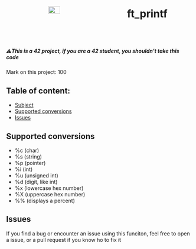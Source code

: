 <body>
	<header style="display: flex; align-items: center; justify-content: space-around">
		<img width="25%" src="https://avatars.githubusercontent.com/u/91893485?v=4"/>
		<h1>ft_printf</h1>
	</header>
	<h5>⚠️This is a 42 project, if you are a 42 student, you shouldn't take this code </h5>
	<p>Mark on this project: 100</p>
	<h2>Table of content: </h2>
	<ul>
		<li><a href="https://cdn.intra.42.fr/pdf/pdf/54596/en.subject.pdf">Subject</a></li>
		<li><a href="#supported">Supported conversions</a></li>
		<li><a href="#issues">Issues</a></li>
	</ul>
	<h2 id="supported">Supported conversions</h2>
	<ul>
		<li>%c (char)</li>
		<li>%s (string)</li>
		<li>%p (pointer)</li>
		<li>%i (int)</li>
		<li>%u (unsigned int)</li>
		<li>%d (digit, like int)</li>
		<li>%x (lowercase hex number)</li>
		<li>%X (uppercase hex number)</li>
		<li>%% (displays a percent)</li>
	</ul>
	<h2 id="issues">Issues</h2>
	<p>If you find a bug or encounter an issue using this funciton, feel free to open a issue, or a pull request if you know ho to fix it</p>
</body>
